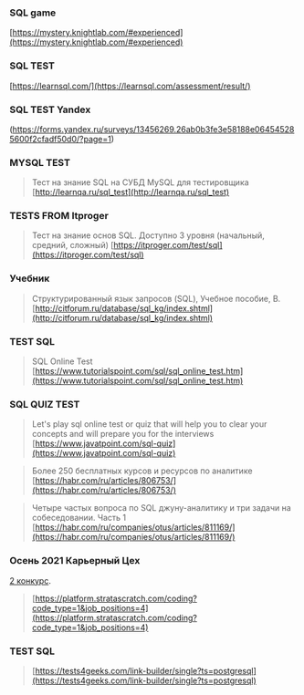 ### SQL game

[https://mystery.knightlab.com/#experienced](https://mystery.knightlab.com/#experienced)

### SQL TEST

[https://learnsql.com/](https://learnsql.com/assessment/result/)

### SQL TEST Yandex

(https://forms.yandex.ru/surveys/13456269.26ab0b3fe3e58188e064545285600f2cfadf50d0/?page=1)  

### MYSQL TEST

> Тест на знание SQL на СУБД MySQL для тестировщика  
> [http://learnqa.ru/sql_test](http://learnqa.ru/sql_test)  

### TESTS FROM Itproger 

> Тест на знание основ SQL. Доступно 3 уровня (начальный, средний, сложный) 
> [https://itproger.com/test/sql](https://itproger.com/test/sql)  

### Учебник

> Структурированный язык запросов (SQL), Учебное пособие, В.  
> [http://citforum.ru/database/sql_kg/index.shtml](http://citforum.ru/database/sql_kg/index.shtml)  

### TEST SQL

> SQL Online Test  
> [https://www.tutorialspoint.com/sql/sql_online_test.htm](https://www.tutorialspoint.com/sql/sql_online_test.htm)  

### SQL QUIZ TEST

> Let's play sql online test or quiz that will help you to clear your concepts and will prepare you for the interviews  
> [https://www.javatpoint.com/sql-quiz](https://www.javatpoint.com/sql-quiz)  

> Более 250 бесплатных курсов и ресурсов по аналитике  
> [https://habr.com/ru/articles/806753/](https://habr.com/ru/articles/806753/)  

> Четыре частых вопроса по SQL джуну-аналитику и три задачи на собеседовании. Часть 1  
> [https://habr.com/ru/companies/otus/articles/811169/](https://habr.com/ru/companies/otus/articles/811169/)  

### **Осень 2021 Карьерный Цех**

[2 конкурс](https://app.careerpath.tech/contest_inside/1631727068357x533886067160645600?_gl=1*sk9ytm*_ga*MjAyODI0NTc4Ny4xNjg3ODU5NzQ1*_ga_FBNTSWWJZ9*MTY4ODM3MjEyOS40LjEuMTY4ODM3MjQ5MC4yNS4wLjA).

> [https://platform.stratascratch.com/coding?code_type=1&job_positions=4](https://platform.stratascratch.com/coding?code_type=1&job_positions=4)  

### TEST SQL

> [https://tests4geeks.com/link-builder/single?ts=postgresql](https://tests4geeks.com/link-builder/single?ts=postgresql)
